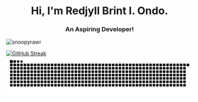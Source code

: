 
<h1 align="center">Hi, I'm Redjyll Brint I. Ondo.</h1>
<h3 align="center">An Aspiring Developer!</h3>

<p align="left"> <img src="https://komarev.com/ghpvc/?username=snoopyrawr&label=Profile%20views&color=840807&style=flat" alt="snoopyrawr" /> </p>

<a href="https://git.io/streak-stats"><img src="https://streak-stats.demolab.com?user=Snoopyrawr&theme=rose" alt="GitHub Streak" /></a>
<picture>
  <img alt="github-snake" src="github-user-contribution.svg" />
</picture>

